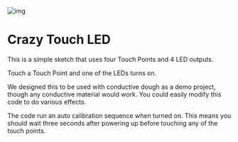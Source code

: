 ![img](https://github.com/BrownDogGadgets/CrazyCircuits/blob/master/Projects/Touch%20LED/squishy.gif)

# Crazy Touch LED

This is a simple sketch that uses four Touch Points and 4 LED outputs.

Touch a Touch Point and one of the LEDs turns on.

We designed this to be used with conductive dough as a demo project, though any conductive material would work.  You could easily modify this code to do various effects.

The code run an auto calibration sequence when turned on.  This means you should wait three seconds after powering up before touching any of the touch points.
